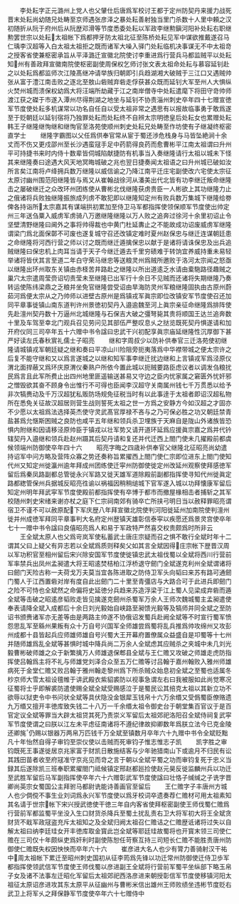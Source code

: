 <!-- { "loadSidebar": true } -->
　　李处耘字正元潞州上党人也父肈仕后唐爲军校讨王都于定州防契丹来援力战死晋末处耘尚幼随兄处畴至京师遇张彦泽之暴处耘善射独当里门杀数十人里中頼之汉初随折从阮于府州后从阮歴邓滑等节度悉委处耘以军政李继勲鎭河阳补处耘右职继勲罢世宗以处耘太祖帐下爲都押牙防太祖北征至陈桥处耘见军中谋欲推戴遂召马仁瑀李汉超等入白太祖太祖拒之既而诸军大噪入驿门处耘临机决事谋无不中太祖竒之授客省使兼枢密承旨从平泽潞迁宣徽北院使讨李重进爲行营兵马都监贼平以处耘知州有善政拜宣徽南院使枢密副使周保权乞师讨张文表太祖命处耘与慕容延钊赴之以处耘爲都监师次江陵髙继冲请举族归朝即引兵趋湖湘大破贼于三江口又遇贼帅张从富于澧江南击败之逐北至敖山砦贼弃砦走俘获甚众既而延钊大军至州人大惧纵火焚州城而溃保权幼爲大将汪端所劫藏于江之南岸僧寺中处耘遣麾下将田守竒帅师渡江获之磔于市遂入潭州尽得荆湖之地坐与延钊不协责淄州刺史卒年四十七赠宣徳军节度使处耘多机谋常以功名自任自以受太祖非常之遇思有以报故临事勇于敢爲遂至于贬朝廷以延钊宿将乃独罪处耘而处耘终不自辨太宗明徳皇后处耘女也累赠处耘韩王子继隆继恂继和继恂官至洛苑使顺州刺史处耘兄处畴至作坊使有子继凝终枢密直学士
　　继隆字霸图以父任爲供奉官常从宦于蜀还渉危栈身与马皆坠絶涧十余丈而不伤又更戍邵州至长沙遇蛮冦手足中药箭得良药而愈曹彬平江南太祖谓曰升州平可持捷书来时内侍十数辈皆伺城陷献捷防有机事当入奏继隆请行太祖以城未下怪其来继隆奏曰途遇大风天地冥晦城破之兆也翌日捷奏闻太祖语之曰升州城已破如汝所言矣江南将卢绛拥兵数万继隆以威信谕之乃降江南平迁庄宅副使改六宅使太宗征太原讨幽州围范阳继隆皆与焉又从崔翰战徐河从潘美出代北皆有功李继迁叛命继隆击之屡破继迁之众改环州团练使从曹彬北伐继隆获虏贵臣一人彬欲上其功继隆力止之俄诸将兵败独继隆振旅成列虏不敢犯即以继隆知定州有败兵数万集城下继隆给劵俾各持诣所太宗嘉其有谋端拱初累加至侍卫马军都指挥使领保顺军节度使出帅定州三年送刍粟入威虏军虏骑八万邀继隆继隆以万人败之追奔过徐河十余里初诏止令坚壁清野继隆曰阃外之事将帅得裁也中黄门杜延夀止之不能故成功诏废威虏军继隆谓梁门爲北面保鄣不可废也遂复城守召还改镇定难时夏州赵保忠与继迁连谋朝廷患之命继隆将河西行营之师以讨之既而继迁遁擒保忠以献于是诸将请诛保忠及出兵追贼继隆曰保忠机上肉耳当请于天子今继迁遁去千里穷碛难于转饷宜养威持重未易轻举诸将皆伏其言至道二年白守荣马继忠等送粮灵州爲贼所邀败于洛河太宗闻之怒亟以继隆出环州取东关镇由赤柽苦井路赴之继隆以所出道逺乏水请由槖駞路径趣贼之巢穴太宗遣周莹赍诏切责莹未至继隆已出军行十余日不见贼而还诸将失期继隆乃奏转运使陈纬梁鼎之乏粮并坐免官继隆尝受诏由旱海防灵州军粮继隆固执由古原州蔚茹河爲便太宗从之乃帅师以进壁古原州是爲镇戎军眞宗即位改镇安军节度使召还加同平章事徙镇山南东道判许州景徳初契丹入邉逾魏至河上眞宗亲征命继隆爲排阵使先赴澶州契丹数十万逼州北城继隆与石保吉大破之彊弩毙其贵将顺国王达兰追奔数十里及车驾至幸北门观兵召见劳问见其部伍严整叹息乆之挞览既死契丹惧遂请和加开府仪同三司卒年五十六赠中书令諡曰忠武干兴初配享眞宗庙延继隆性沉厚御下甚严好读左氏春秋賔礼儒士子昭亮
　　继和字周叔少以防补供奉官三迁洛苑使初继隆请城镇戎军朝廷疑之继和奏曰平凉山川险阻旁扼夷落爲中华襟带城之便太宗许之后复不能守继和又以爲言遂城之以继和知军事李继迁扰边继和上言镇戎军爲泾原仪渭北面捍蔽又爲环庆原渭仪秦熟户所依今置此城以扼贼要路臣虑议者以调发刍粮扰民爲言且此军所费止出四州地里匪遥输送甚易又守边之臣内忧家属之窘匮外忧奸邪之憎毁欲其奋不顾身令出惟行不可得也臣闻李汉超守关南属州钱七千万贯悉以给予非次犒赉动及千万汉超犹私贩防场规免征税当时有以此事逹于太祖者即诏汉超私物所在悉免关征故汉超居则营生战则誓死太祖之世一方爲之安静方今如汉超之才固亦不少愿以太祖爲法选择英杰使守灵武髙官厚禄不吝与之乃可保必胜之功又朝廷禁青盐甚爲允惬斯困贼之良防也咸平五年继和领兵杀卫埋族于天麻自是陇山外诸族皆恐惧内附继和因请移泾原帅臣于镇戎以壮军势又请开道环延爲应援眞宗嘉之爲并代钤辖契丹入邉继和领兵赴赵州蹑其后契丹请和复还并代迁西上閤门使未几擢殿前都虞候领端州防御使卒年四十六
　　昭亮字晦之四歳补供奉官父继隆北征昭亮尚幼遣持诏军中问方略及营阵众寡之势还奏称旨累擢西上閤门使仁宗即位进东上閤门使知代州又知定州徙瀛州逾年拜成州团练使迁寜州防御使徙定州改延州观察使拜感徳军留后爲秦凤路副都总管徙永兴军路又徙天雄军道除殿前副都指挥使寻知代州徙眞定路都緫管保州兵据城反昭亮徃谕以祸福因稍稍缒城下官军遂入城以功拜懐康军留后知定州明年拜武寜军节度使殿前都指挥使有卒博于都市而撤屋椽相击者捕斩之其军校随州刺史宋绪来谢亦杖之庭下仁宗祠南郊有骑卒亡所挟弓明日当以赦释罪昭亮谓宿卫不谨不可以赦原配下军庆歴八年拜宣徽北院使判河阳徙延州加南院使判澶州徙并州成徳军拜同平章事判大名府定州歴镇天雄彰信泰寜以疾愿还爲景灵宫使卒年七十一赠中书令諡曰良僖昭亮爲人和易于军政特严然喜交权贵颇爲时所非云
　　王全斌太原人也父爲岢岚军使私蓄武士唐庄宗疑而召之惧不敢行全斌时年十二谓其父曰上疑父有异志若以全斌爲质则释矣父如其言全斌因得庄宗帐下歴晋汉周以军功积官至相州留后宋兴除安国军节度使徙镇忠武太祖伐蜀以全斌将西川行营前军率禁兵出凤州孟昶遣大将王昭逺焚桔柏江浮桥退守劒门全斌遂克利州全斌谓诸将曰劒门天险古称一夫荷戈万夫莫当宜各陈进取之防侍卫军头向韬曰来苏有路可通劒门蜀人于江西置砦对岸有度自此出劒门二十里至青彊店与大路合可于此进兵即劒门之险不可恃也全斌然之命偏将史延徳分兵趋来苏造浮梁于江上蜀人见梁成弃砦而遁全斌等击破之昭逺彦韬败走皆见擒遂克劒州杀蜀军万余人王师次魏城蜀主孟昶遣使奉表请降全斌入成都后十余日刘光毅始自峡路至昶馈光毅等及犒师并同全斌之至防诏书颁赉诸军亦无差等由是两路主帅遂不协俄诏发蜀兵赴阙全斌等不时宣行蜀军愤怨思乱军至緜州果叛有众十万自号兴国军全师雄尝爲蜀将乱兵推爲帅攻绵州又攻彭州成都十县皆起兵应师雄师雄自号兴蜀大王开幕府置僚属众益盛自是卭蜀等十七州并随师雄爲乱全斌等甚惧时城中降兵尚二万余人全斌虑其应贼杀之夹城中未几刘光毅曹彬破师雄之众于新繁擒万人师雄退保郫县全斌与王仁赡又攻破之师雄走虎防指挥使吕翰爲主将不礼与师雄党刘泽合众至五万仁赡等讨吕翰于嘉州翰败入雅州师雄病死于金堂仁赡又败吕翰于雅州翰走黎州爲下所杀贼众始息初全斌之至蜀也适属冬杪京师大雪太祖设氊帷于讲武殿衣紫貂裘防以视事急谓左右曰我被服如此尚觉寒况征蜀将士乎即解裘防遣使赐全斌全斌受赐感泣于是蜀民讼其掊克太祖以其新立功不欲辱以狱吏令中书问状全斌等具伏隐没金银犀玉钱帛十六万余缗又受僞蜀臣僚赂遗九万缗又擅开丰徳库致失钱二十八万一千余缗太祖令御史台于朝堂集百官议于是百官定议全斌等罪当大辟太祖贷其死乃责崇义军留后太祖郊祀洛阳召全斌侍祠复武寜军节度使谓之曰朕以江左未平虑征南诸将不遵纪律故抑卿数年爲朕立法今已克金陵还卿旄仍赐以银器万两帛万匹钱千万全斌至镇数月卒年六十九赠中书令全斌贬黜凡十年怡然自得子审钧至崇仪使以击贼而死审钧子惟志惟志子凯
　　凯字胜之审钧既死王事遂徙居京兆家富于财凯日散施结客与少年驰猎南山下或逾月不归民有讼其践田苗者收至府冦准守京兆见而竒之言于朝以全斌平蜀之功而审钧复死于忠义当録其后遂除凯三班奉职累擢閤门祗候镇定邢赵都廵捡使赵元昊反徙监麟州兵以功迁至武胜军留后马军副指挥使卒年六十六赠彰武军节度使諡曰壮恪子缄缄之子诜字晋卿尚英宗女蜀国公主拜驸马都尉诜能诗善画官至留后
　　王仁赡字子丰唐州方城人也少倜傥不事生业刘词爲永兴军节度使以爲牙校词卒遗奏荐仁赡材可用太祖素知其名请于世宗帐下宋兴授武徳使干徳三年自内客省使拜枢密副使王师伐蜀仁赡爲行营前军都监蜀平坐没入生口财货杀降兵至蜀土扰乱责右卫大将军初大将王全斌贪财货不戢军政冦盗充斥太祖知之及全斌归阙太祖召仁赡诘之仁赡歴诋诸将过失以自解太祖曰纳李廷珪女开丰徳库取金寳此岂全斌等耶廷珪故蜀将也开寳末领三司使仁赡在三司仅十年颇纵吏爲奸利时副使陈恕任苛察互持三司短长仁赡不能胜责唐州防御使仁赡既失权因怏怏而卒年六十六
　　崔彦进大名人也少有膂力善骑射汉干祐中周太祖帐下累迁至昭州刺史国初从征李筠爲先锋以功迁常州防御使迁侍卫歩军都指挥使领武信军节度使王师伐蜀以彦进副王全斌将行营前军蜀平坐纵部下略玉帛子女及诸不法事左迁昭化军留后太祖郊祀西洛彦进来朝授彰信军节度使移镇河阳太祖征太原诏彦进攻其东太原平从征幽州与曹彬米信出雄州王师败绩坐违彬节度贬右武卫上将军乆之拜保静军节度使卒年六十七赠侍中
